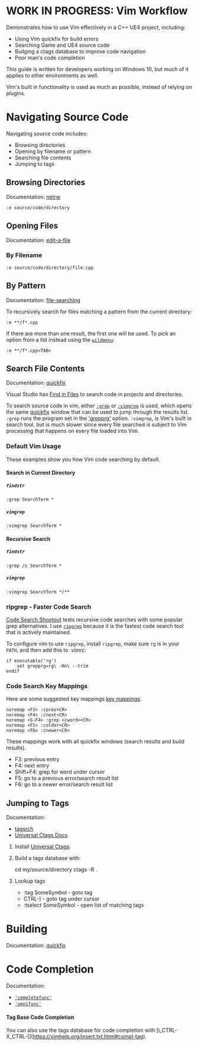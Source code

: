 # WORK IN PROGRESS: Vim Workflow
Demonstrates how to use Vim effectively in a C++ UE4 project, including:

- Using Vim quickfix for build errors
- Searching Game and UE4 source code
- Builging a ctags database to improve code navigation
- Poor man's code completion

This guide is written for developers working on Windows 10, but much of it
applies to other environments as well.

Vim's built in functionality is used as much as possible, instead of relying on plugins.

# Navigating Source Code

Navigating source code includes:

- Browsing directories
- Opening by filename or pattern
- Searching file contents
- Jumping to tags

## Browsing Directories

Documentation: [netrw](https://vimhelp.org/pi_netrw.txt.html)

```vim
:e source/code/directory
```

## Opening Files

Documentation: [edit-a-file](https://vimhelp.org/editing.txt.html#edit-a-file)

### By Filename

```
:e source/code/directory/file.cpp
```

## By Pattern

Documentation: [file-searching](https://vimhelp.org/editing.txt.html#file-searching)

To recursively search for files matching a pattern from the current directory:

```
:e **/f*.cpp
```

If there are more than one result, the first one will be used. To pick an option from a list instead using the [`wildmenu`](https://vimhelp.org/options.txt.html#%27wildmenu%27):

```
:e **/f*.cpp<TAB>
```

## Search File Contents

Documentation: [quickfix](https://vimhelp.org/quickfix.txt.html)

Visual Studio has [Find in
Files](https://docs.microsoft.com/en-us/visualstudio/ide/find-in-files) to
search code in projects and directories.

To search source code in vim, either
[`:grep`](https://vimhelp.org/quickfix.txt.html#grep) or
[`:vimgrep`](https://vimhelp.org/quickfix.txt.html#%3Avimgrep) is used, which
opens the same [quickfix](https://vimhelp.org/quickfix.txt.html#quickfix)
window that can be used to jump through the results list. `:grep` runs the
program set in the
['grepprg'](https://vimhelp.org/options.txt.html#%27grepprg%27) option.
`:vimgrep`, is Vim's built in search tool, but is much slower since every file
searched is subject to Vim processing that happens on every file loaded into
Vim.

### Default Vim Usage
These examples show you how Vim code searching by default.

#### Search in Current Directory

##### `findstr`

```vim
:grep SearchTerm *
```

##### `vimgrep`

``` vim
:vimgrep SearchTerm *
```

#### Recursive Search

##### `findstr`

``` vim
:grep /s SearchTerm *
```

##### `vimgrep`

``` vim
:vimgrep SearchTerm */**
```

### ripgrep - Faster Code Search

[Code Search Shootout](https://github.com/drichardson/CodeSearchShootout) tests
recursive code searches with some popular grep alternatives. I use
[`ripgrep`](https://github.com/BurntSushi/ripgrep) because it is the fastest
code search tool that is actively maintained.

To configure vim to use `ripgrep`, install `ripgrep`, make sure `rg` is in your
`PATH`, and then add this to *.vimrc*:

``` vim
if executable('rg')
    set grepprg=rg\ -Hn\ --trim
endif
``` 

### Code Search Key Mappings
Here are some suggested key mappings [key mappings](https://vimhelp.org/map.txt.html).

``` vim
noremap <F3> :cprev<CR>
noremap <F4> :cnext<CR>
noremap <S-F4> :grep <cword><CR>
noremap <F5> :colder<CR>
noremap <F6> :cnewer<CR>
```

These mappings work with all quickfix windows (search results and build results).

- F3: previous entry
- F4: next entry
- Shift+F4: grep for word under cursor
- F5: go to a previous error/search result list
- F6: go to a newer error/search result list

## Jumping to Tags

Documentation:

- [tagsrch](https://vimhelp.org/tagsrch.txt.html)
- [Universal Ctags Docs](https://docs.ctags.io/en/latest/)

1. Install [Universal Ctags](https://github.com/universal-ctags/ctags).
2. Build a tags database with:

    cd my/source/directory
    ctags -R .

3. Lookup tags
    - :tag SomeSymbol - goto tag
    - CTRL-] - goto tag under cursor
    - :tselect SomeSymbol - open list of matching tags


# Building

Documentation: [quickfix](https://vimhelp.org/quickfix.txt.html)

# Code Completion

Documentation:

- [`'completefunc'`](https://vimhelp.org/options.txt.html#%27completefunc%27)
- [`'omnifunc'`](https://vimhelp.org/options.txt.html#%27omnifunc%27)


#### Tag Base Code Completion

You can also use the tags database for code completion with
[i_CTRL-X_CTRL-]](https://vimhelp.org/insert.txt.html#compl-tag).

